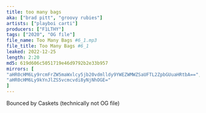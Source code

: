 ```yaml
---
title: too many bags
aka: ["brad pitt", "groovy rubies"]
artists: ["playboi carti"]
producers: ["F1LTHY"]
tags: ["2020", "OG file"]
file_name: Too Many Bags #6_1.mp3
file_title: Too Many Bags #6_1
leaked: 2022-12-25
length: 2:20
md5: 619d606c5051719e46d9792b2e33b957
mirrors: [
"aHR0cHM6Ly9rcmFrZW5maWxlcy5jb20vdmlldy9YWEZWMWZSaUFTL2ZpbGUuaHRtbA==",
"aHR0cHM6Ly9kYnJlZS5vcmcvdi8yNjNhOGE="
]
---
```

Bounced by Caskets (technically not OG file)
